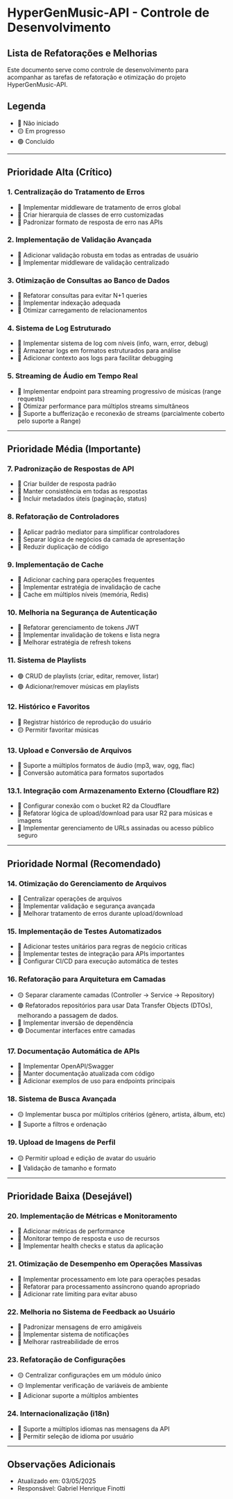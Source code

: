 # HyperGenMusic-API - Controle de Desenvolvimento

## Lista de Refatorações e Melhorias

Este documento serve como controle de desenvolvimento para acompanhar as tarefas de refatoração e otimização do projeto HyperGenMusic-API.

## Legenda

- 🔴 Não iniciado
- 🟡 Em progresso
- 🟢 Concluído

---

## Prioridade Alta (Crítico)

### 1. Centralização do Tratamento de Erros

- 🔴 Implementar middleware de tratamento de erros global
- 🔴 Criar hierarquia de classes de erro customizadas
- 🔴 Padronizar formato de resposta de erro nas APIs

### 2. Implementação de Validação Avançada

- 🔴 Adicionar validação robusta em todas as entradas de usuário
- 🔴 Implementar middleware de validação centralizado

### 3. Otimização de Consultas ao Banco de Dados

- 🔴 Refatorar consultas para evitar N+1 queries
- 🔴 Implementar indexação adequada
- 🔴 Otimizar carregamento de relacionamentos

### 4. Sistema de Log Estruturado

- 🔴 Implementar sistema de log com níveis (info, warn, error, debug)
- 🔴 Armazenar logs em formatos estruturados para análise
- 🔴 Adicionar contexto aos logs para facilitar debugging

### 5. Streaming de Áudio em Tempo Real

- 🔴 Implementar endpoint para streaming progressivo de músicas (range requests)
- 🔴 Otimizar performance para múltiplos streams simultâneos
- 🔴 Suporte a bufferização e reconexão de streams (parcialmente coberto pelo suporte a Range)

---

## Prioridade Média (Importante)

### 7. Padronização de Respostas de API

- 🔴 Criar builder de resposta padrão
- 🔴 Manter consistência em todas as respostas
- 🔴 Incluir metadados úteis (paginação, status)

### 8. Refatoração de Controladores

- 🔴 Aplicar padrão mediator para simplificar controladores
- 🔴 Separar lógica de negócios da camada de apresentação
- 🔴 Reduzir duplicação de código

### 9. Implementação de Cache

- 🔴 Adicionar caching para operações frequentes
- 🔴 Implementar estratégia de invalidação de cache
- 🔴 Cache em múltiplos níveis (memória, Redis)

### 10. Melhoria na Segurança de Autenticação

- 🔴 Refatorar gerenciamento de tokens JWT
- 🔴 Implementar invalidação de tokens e lista negra
- 🔴 Melhorar estratégia de refresh tokens

### 11. Sistema de Playlists

- 🟢 CRUD de playlists (criar, editar, remover, listar)
- 🟢 Adicionar/remover músicas em playlists

### 12. Histórico e Favoritos

- 🔴 Registrar histórico de reprodução do usuário
- 🟡 Permitir favoritar músicas

### 13. Upload e Conversão de Arquivos

- 🔴 Suporte a múltiplos formatos de áudio (mp3, wav, ogg, flac)
- 🔴 Conversão automática para formatos suportados

### 13.1. Integração com Armazenamento Externo (Cloudflare R2)

- 🔴 Configurar conexão com o bucket R2 da Cloudflare
- 🔴 Refatorar lógica de upload/download para usar R2 para músicas e imagens
- 🔴 Implementar gerenciamento de URLs assinadas ou acesso público seguro

---

## Prioridade Normal (Recomendado)

### 14. Otimização do Gerenciamento de Arquivos

- 🔴 Centralizar operações de arquivos
- 🔴 Implementar validação e segurança avançada
- 🔴 Melhorar tratamento de erros durante upload/download

### 15. Implementação de Testes Automatizados

- 🔴 Adicionar testes unitários para regras de negócio críticas
- 🔴 Implementar testes de integração para APIs importantes
- 🔴 Configurar CI/CD para execução automática de testes

### 16. Refatoração para Arquitetura em Camadas

- 🟡 Separar claramente camadas (Controller → Service → Repository)
- 🟢 Refatorados repositórios para usar Data Transfer Objects (DTOs), melhorando a passagem de dados.
- 🔴 Implementar inversão de dependência
- 🟢 Documentar interfaces entre camadas

### 17. Documentação Automática de APIs

- 🔴 Implementar OpenAPI/Swagger
- 🔴 Manter documentação atualizada com código
- 🔴 Adicionar exemplos de uso para endpoints principais

### 18. Sistema de Busca Avançada

- 🟡 Implementar busca por múltiplos critérios (gênero, artista, álbum, etc)
- 🔴 Suporte a filtros e ordenação

### 19. Upload de Imagens de Perfil

- 🟡 Permitir upload e edição de avatar do usuário
- 🔴 Validação de tamanho e formato

---

## Prioridade Baixa (Desejável)

### 20. Implementação de Métricas e Monitoramento

- 🔴 Adicionar métricas de performance
- 🔴 Monitorar tempo de resposta e uso de recursos
- 🔴 Implementar health checks e status da aplicação

### 21. Otimização de Desempenho em Operações Massivas

- 🔴 Implementar processamento em lote para operações pesadas
- 🔴 Refatorar para processamento assíncrono quando apropriado
- 🔴 Adicionar rate limiting para evitar abuso

### 22. Melhoria no Sistema de Feedback ao Usuário

- 🔴 Padronizar mensagens de erro amigáveis
- 🔴 Implementar sistema de notificações
- 🔴 Melhorar rastreabilidade de erros

### 23. Refatoração de Configurações

- 🟡 Centralizar configurações em um módulo único
- 🟡 Implementar verificação de variáveis de ambiente
- 🔴 Adicionar suporte a múltiplos ambientes

### 24. Internacionalização (i18n)

- 🔴 Suporte a múltiplos idiomas nas mensagens da API
- 🔴 Permitir seleção de idioma por usuário

---

## Observações Adicionais

- Atualizado em: 03/05/2025
- Responsável: Gabriel Henrique Finotti
